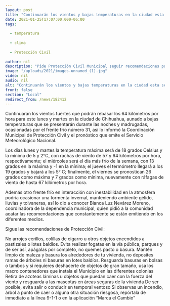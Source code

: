 ```yaml
---
layout: post
title: "Continuarán los vientos y bajas temperaturas en la ciudad esta semana"
date: 2021-01-25T17:07:00.000-06:00
tags:
  
  - temperatura
  
  - clima
  
  - Protección Civil
  
author: nil
description: "Pide Protección Civil Municipal seguir recomendaciones para evitar incidentes y enfermedades"
image: "/uploads/2021/images-unnamed_(1).jpg"
video: nil
audio: nil
alt: "Continuarán los vientos y bajas temperaturas en la ciudad esta semana"
front: false
section: "Local"
redirect_from: /news/182412
---
```


Continuarán los vientos fuertes que podrán rebasar los 64  kilómetros por hora para este lunes y martes en la ciudad de Chihuahua, aunado a bajas temperaturas que se presentarán durante las noches y madrugadas, ocasionadas por el frente frío número 31, así lo informó la Coordinación Municipal de Protección Civil y el pronóstico que emite el Servicio Meteorológico Nacional.

Los días lunes y martes la temperatura máxima será de 18 grados Celsius y la mínima de 5 y 2°C, con rachas de viento de 57 y 64 kilómetros por hora, respectivamente; el miércoles será el día más frío de la semana, con 13 grados en la máxima y -1 en la mínima; el jueves el termómetro llegará a los 19 grados y bajará a los 5° C; finalmente, el viernes se pronostican 26 grados como máxima y 7 grados como mínima, nuevamente con ráfagas de viento de hasta 67 kilómetros por hora.

Además otro frente frío en interacción con inestabilidad en la atmosfera podría ocasionar una tormenta invernal, manteniendo ambiente gélido, lluvias y tolvaneras, así lo dio a conocer Bianca Luz Nevárez Moreno, coordinadora de la dependencia municipal, quien pidió a la comunidad acatar las recomendaciones que constantemente se están emitiendo en los diferentes medios.


Sigue las recomendaciones de Protección Civil:

No arrojes cerillos, colillas de cigarro u otros objetos encendidos a pastizales o lotes baldíos.
Evita realizar fogatas en la vía pública, parques y de ser así, apágalas por completo, no quemes pasto o basura.
Mantén limpio de maleza y basura los alrededores de tu vivienda, no deposites ramas de árboles ni basuras en lotes baldíos.
Resguarda basuras en bolsas o tambos y si requieres deshacerte de objetos de gran tamaño, usa los macro contenedores que instala el Municipio en las diferentes colonias
Retira de azoteas láminas u objetos que puedan caer con la fuerza del viento y resguarda a las mascotas en áreas seguras de la vivienda
De ser posible, evita salir o conducir en temporal ventoso
Si observas un incendio, árbol a punto de caer o alguna otra situación riesgosa, repórtala de inmediato a la línea 9-1-1 o en la aplicación “Marca el Cambio”